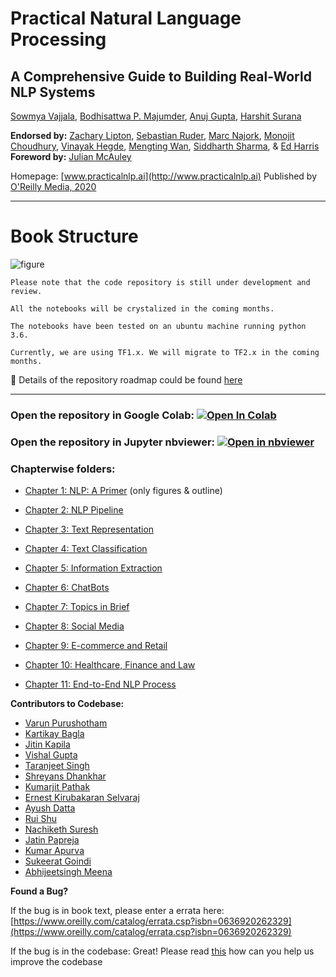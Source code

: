 # Practical Natural Language Processing
## A Comprehensive Guide to Building Real-World NLP Systems
[Sowmya Vajjala](https://www.linkedin.com/in/sowmya-vajjala-2a38734/), [Bodhisattwa P. Majumder](http://www.majumderb.com/), [Anuj Gupta](https://www.linkedin.com/in/anujgupta-82/), [Harshit Surana](http://harshitsurana.com/)

**Endorsed by:**
[Zachary Lipton](http://zacklipton.com/), [Sebastian Ruder](https://ruder.io/), [Marc Najork](http://marc.najork.org/), [Monojit Choudhury](https://www.microsoft.com/en-us/research/people/monojitc/), [Vinayak Hegde](https://www.linkedin.com/in/vinayakh/), [Mengting Wan](https://mengtingwan.github.io/), [Siddharth Sharma](https://www.linkedin.com/in/siddharth-sharma-31140210/), & [Ed Harris](https://www.linkedin.com/in/e10is/)
**Foreword by:** [Julian McAuley](https://cseweb.ucsd.edu/~jmcauley/)


Homepage: [www.practicalnlp.ai](http://www.practicalnlp.ai)
Published by [O'Reilly Media, 2020](http://shop.oreilly.com/product/0636920262329.do)

-----------------------------------------------------------------------------------
# Book Structure

![figure](https://github.com/practical-nlp/practical-nlp-figures/raw/master/figures/P-1.png)



```
Please note that the code repository is still under development and review.

All the notebooks will be crystalized in the coming months. 

The notebooks have been tested on an ubuntu machine running python 3.6. 

Currently, we are using TF1.x. We will migrate to TF2.x in the coming months.  
```

🚩 Details of the repository roadmap could be found [here](roadmap.md)

-----------------------------------------------------------------------------------

<!-- ![](http://check-server.in/book/images/book.png =250x250)](http://practicalnlp.ai) -->

### Open the repository in Google Colab: [![Open In Colab](https://colab.research.google.com/assets/colab-badge.svg)](https://colab.research.google.com/github/practical-nlp/practical-nlp/blob/master)

### Open the repository in Jupyter nbviewer: [![Open in nbviewer](https://user-images.githubusercontent.com/2791223/29387450-e5654c72-8294-11e7-95e4-090419520edb.png)](https://nbviewer.jupyter.org/github/practical-nlp/practical-nlp/tree/master/)

### Chapterwise folders:

  * [Chapter 1: NLP: A Primer](https://github.com/practical-nlp/practical-nlp/tree/master/Ch1) (only figures & outline)

  * [Chapter 2: NLP Pipeline](https://github.com/practical-nlp/practical-nlp/tree/master/Ch2) 

  * [Chapter 3: Text Representation](https://github.com/practical-nlp/practical-nlp/tree/master/Ch3) 

  * [Chapter 4: Text Classification](https://github.com/practical-nlp/practical-nlp/tree/master/Ch4) 
  
  * [Chapter 5: Information Extraction](https://github.com/practical-nlp/practical-nlp/tree/master/Ch5) 
  
  * [Chapter 6: ChatBots](https://github.com/practical-nlp/practical-nlp/tree/master/Ch6) 
  
  * [Chapter 7: Topics in Brief](https://github.com/practical-nlp/practical-nlp/tree/master/Ch7) 
  
  * [Chapter 8: Social Media](https://github.com/practical-nlp/practical-nlp/tree/master/Ch8) 
    
  * [Chapter 9: E-commerce and Retail ](https://github.com/practical-nlp/practical-nlp/tree/master/Ch9)

  * [Chapter 10: Healthcare, Finance and Law](https://github.com/practical-nlp/practical-nlp/tree/master/Ch10) 
    
  * [Chapter 11: End-to-End NLP Process](https://github.com/practical-nlp/practical-nlp/tree/master/Ch11)


**Contributors to Codebase:**

* [Varun Purushotham](https://www.linkedin.com/in/varunp2k/)
* [Kartikay Bagla](https://www.linkedin.com/in/kartikay-bagla-60638a167/)
* [Jitin Kapila](https://www.linkedin.com/in/jitinkapila/)
* [Vishal Gupta](https://www.linkedin.com/in/vishalg8897/)
* [Taranjeet Singh](https://www.linkedin.com/in/taranjeet7114/)
* [Shreyans Dhankhar](https://www.linkedin.com/in/shreyans-dhankhar-501b88118/)
* [Kumarjit Pathak](https://www.linkedin.com/in/kumarjitpathak/)
* [Ernest Kirubakaran Selvaraj](https://www.linkedin.com/in/ernest-s-kirubakaran/)
* [Ayush Datta](https://www.linkedin.com/in/ayushdatta/)
* [Rui Shu](https://www.linkedin.com/in/rui-shu/)
* [Nachiketh Suresh](https://www.linkedin.com/in/nachiketh-suresh-a4955411/)
* [Jatin Papreja](https://www.linkedin.com/in/jatin-papreja-71982bb9/)
* [Kumar Apurva](https://www.linkedin.com/in/kumar-apurva-000b38197/)
* [Sukeerat Goindi](https://github.com/sukeeratsg)
* [Abhijeetsingh Meena](https://github.com/Ethan0456)


**Found a Bug?**

If the bug is in book text, please enter a errata here: 
[https://www.oreilly.com/catalog/errata.csp?isbn=0636920262329](https://www.oreilly.com/catalog/errata.csp?isbn=0636920262329) 

If the bug is in the codebase:
Great! Please read [this](https://github.com/practical-nlp/practical-nlp/edit/master/Contributing.md) how can you help us improve the codebase
